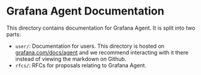 # Grafana Agent Documentation

This directory contains documentation for Grafana Agent. It is split into two
parts:

* `user/`: Documentation for users. This directory is hosted on
  [grafana.com/docs/agent](https://grafana.com/docs/agent/latest/) and we
  recommend interacting with it there instead of viewing the markdown on
  Github.
* `rfcs/`: RFCs for proposals relating to Grafana Agent.
